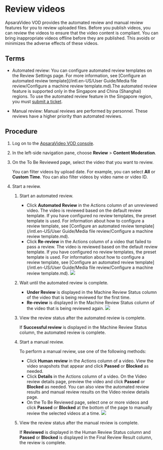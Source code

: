# Review videos

ApsaraVideo VOD provides the automated review and manual review features for you to review uploaded files. Before you publish videos, you can review the videos to ensure that the video content is compliant. You can bring inappropriate videos offline before they are published. This avoids or minimizes the adverse effects of these videos.

## Terms

-   Automated review: You can configure automated review templates on the Review Settings page. For more information, see [Configure an automated review template](/intl.en-US/User Guide/Media file review/Configure a machine review template.md).The automated review feature is supported only in the Singapore and China \(Shanghai\) regions. To use the automated review feature in the Singapore region, you must [submit a ticket](https://ticket-intl.console.aliyun.com).

-   Manual review: Manual reviews are performed by personnel. These reviews have a higher priority than automated reviews.

## Procedure

1.  Log on to the [ApsaraVideo VOD console](https://vod.console.aliyun.com/).

2.  In the left-side navigation pane, choose **Review** \> **Content Moderation**.

3.  On the To Be Reviewed page, select the video that you want to review.

    You can filter videos by upload date. For example, you can select **All** or **Custom Time**. You can also filter videos by video name or video ID.

4.  Start a review.

    1.  Start an automated review.

        -   Click **Automated Review** in the Actions column of an unreviewed video. The video is reviewed based on the default review template. If you have configured no review templates, the preset template is used. For information about how to configure a review template, see [Configure an automated review template](/intl.en-US/User Guide/Media file review/Configure a machine review template.md).
        -   Click **Re-review** in the Actions column of a video that failed to pass a review. The video is reviewed based on the default review template. If you have configured no review templates, the preset template is used. For information about how to configure a review template, see [Configure an automated review template](/intl.en-US/User Guide/Media file review/Configure a machine review template.md).
        ![](https://static-aliyun-doc.oss-accelerate.aliyuncs.com/assets/img/en-US/8150888061/p172468.png)

    2.  Wait until the automated review is complete.

        -   **Under Review** is displayed in the Machine Review Status column of the video that is being reviewed for the first time.
        -   **Re-review** is displayed in the Machine Review Status column of the video that is being reviewed again.
        ![](https://static-aliyun-doc.oss-accelerate.aliyuncs.com/assets/img/en-US/9150888061/p172471.png)

    3.  View the review status after the automated review is complete.

        If **Successful review** is displayed in the Machine Review Status column, the automated review is complete.

    1.  Start a manual review.

        To perform a manual review, use one of the following methods:

        -   Click **Human review** in the Actions column of a video. View the video snapshots that appear and click **Passed** or **Blocked** as needed.
        -   Click **Details** in the Actions column of a video. On the Video review details page, preview the video and click **Passed** or **Blocked** as needed. You can also view the automated review results and manual review results on the Video review details page.
        -   On the To Be Reviewed page, select one or more videos and click **Passed** or **Blocked** at the bottom of the page to manually review the selected videos at a time.
        ![](https://static-aliyun-doc.oss-accelerate.aliyuncs.com/assets/img/en-US/9150888061/p172473.png)

    2.  View the review status after the manual review is complete.

        If **Reviewed** is displayed in the Human Review Status column and **Passed** or **Blocked** is displayed in the Final Review Result column, the review is complete.


